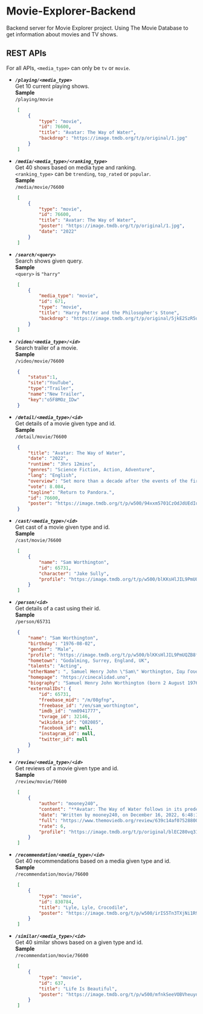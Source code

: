 # __Movie-Explorer-Backend__
Backend server for Movie Explorer project. Using The Movie Database to get information about movies and TV shows.

## **REST APIs**

For all APIs, `<media_type>` can only be `tv` or `movie`.

-  ***`/playing/<media_type>`***<br>
   Get 10 current playing shows.<br>
   __Sample__ <br>
   `/playing/movie`
```json
    [
        {
            "type": "movie",
            "id": 76600,
            "title": "Avatar: The Way of Water",
            "backdrop": "https://image.tmdb.org/t/p/original/1.jpg"
        }
    ]
```

- ***`/media/<media_type>/<ranking_type>`*** <br>
   Get 40 shows based on media type and ranking.<br>
   `<ranking_type>` can be `trending`, `top_rated` or `popular`.<br>
   __Sample__<br>
   `/media/movie/76600`
```json
    [
        {
            "type": "movie",
            "id": 76600,
            "title": "Avatar: The Way of Water",
            "poster": "https://image.tmdb.org/t/p/original/1.jpg",
            "date": "2022"
        }
    ]
```

- ***`/search/<query>`*** <br>
   Search shows given query.<br>
   __Sample__<br>
   `<query>` is `"harry"`
```json
    [
        {
            "media_type": "movie",
            "id": 671,
            "type": "movie",
            "title": "Harry Potter and the Philosopher's Stone",
            "backdrop": "https://image.tmdb.org/t/p/original/5jkE2SzR5uR2egEb1rRhF22JyWN.jpg"
        }
    ]
```

- ***`/video/<media_type>/<id>`*** <br>
   Search trailer of a movie.<br>
   __Sample__<br>
   `/video/movie/76600`
```json
    {
        "status":1,
        "site":"YouTube",
        "type":"Trailer",
        "name":"New Trailer",
        "key":"o5F8MOz_IDw"
    }
```

- ***`/detail/<media_type>/<id>`*** <br>
   Get details of a movie given type and id.<br>
   __Sample__<br>
   `/detail/movie/76600`
```json
    {
        "title": "Avatar: The Way of Water",
        "date": "2022",
        "runtime": "3hrs 12mins",
        "genres": "Science Fiction, Action, Adventure",
        "lang": "English",
        "overview": "Set more than a decade after the events of the first film, learn the story of the Sully family (Jake, Neytiri, and their kids), the trouble that follows them, the lengths they go to keep each other safe, the battles they fight to stay alive, and the tragedies they endure.",
        "vote": 8.084,
        "tagline": "Return to Pandora.",
        "id": 76600,
        "poster": "https://image.tmdb.org/t/p/w500/94xxm5701CzOdJdUEdIuwqZaowx.jpg"
    }
```

- ***`/cast/<media_type>/<id>`*** <br>
   Get cast of a movie given type and id.<br>
   __Sample__<br>
   `/cast/movie/76600`
```json
    [
        {
            "name": "Sam Worthington",
            "id": 65731,
            "character": "Jake Sully",
            "profile": "https://image.tmdb.org/t/p/w500/blKKsHlJIL9PmUQZB8f3YmMBW5Y.jpg"
        }
    ]
```

- ***`/person/<id>`*** <br>
   Get details of a cast using their id.<br>
   __Sample__<br>
   `/person/65731`
```json
    {
        "name": "Sam Worthington",
        "birthday": "1976-08-02",
        "gender": "Male",
        "profile": "https://image.tmdb.org/t/p/w500/blKKsHlJIL9PmUQZB8f3YmMBW5Y.jpg",
        "hometown": "Godalming, Surrey, England, UK",
        "talents": "Acting",
        "otherName": ", Samuel Henry John \"Sam\" Worthington, Σαμ Γουόρθινγκτον, 샘 워싱턴, სემ უორთინგტო",
        "homepage": "https://cinecalidad.uno",
        "biography": "Samuel Henry John Worthington (born 2 August 1976) is a British-Australian actor. He is best known for playing Jake Sully in Avatar, Marcus Wright in Terminator Salvation, and Perseus in Clash of the Titans and its sequel Wrath of the Titans. He later took more dramatic roles, appearing in The Debt (2010), Everest (2015), Hacksaw Ridge (2016), The Shack (2017), Manhunt: Unabomber (2017), and Fractured (2019).\n\nOn television, he appeared in his native Australia as Howard in Love My Way and as Phillip Schuler in the television drama mini-series Deadline Gallipoli, for which he was also an executive producer. He voiced the protagonist, Captain Alex Mason, in the video game Call of Duty: Black Ops (2010), as well as its sequels Call of Duty: Black Ops II (2012), and Call of Duty: Black Ops 4 (2018). In 2022, he starred in the true crime miniseries Under the Banner of Heaven.\n\nIn 2004, Worthington received Australia's highest film award for his lead role in Somersault.",
        "externalIDs": {
            "id": 65731,
            "freebase_mid": "/m/08gfnp",
            "freebase_id": "/en/sam_worthington",
            "imdb_id": "nm0941777",
            "tvrage_id": 32146,
            "wikidata_id": "Q82085",
            "facebook_id": null,
            "instagram_id": null,
            "twitter_id": null
        }
    }
```

- ***`/review/<media_type>/<id>`*** <br>
   Get reviews of a movie given type and id.<br>
   __Sample__<br>
   `/review/movie/76600`
```json
    [
        {
            "author": "mooney240",
            "content": "**Avatar: The Way of Water follows in its predecessor’s footsteps with stunning effects and a mediocre story.**\r\n\r\nIt’s a James Cameron film, so it’s impressive. The special effects, camerawork, world-building, and action were all off the charts. But Avatar: The Way of Water struggles like its predecessor in the story and character development departments. In fact, the story of The Way of Water is almost identical to the first Avatar. Instead of humans learning to be Na’vi and then fighting Stephen slang, a family of forest Na’vi learns to be ocean Na’vi and then fight Stephen Lang. But the new movie also focuses on a group of annoying teens that constantly get themselves in trouble and peril over and over again throughout the much too long 3+ hour runtime and sidelining better, more established characters. All the strengths and weaknesses of the first movie are back in this one, with the bonus of being compared to the original at every turn. It really is a visual feast and special effects masterpiece, but just like the first Avatar, that’s all it is.",
            "date": "Written by mooney240, on December 16, 2022, 6:48:15 AM",
            "full": "https://www.themoviedb.org/review/639c14af0752880093558e1c",
            "rate": 6,
            "profile": "https://image.tmdb.org/t/p/original/blEC280vq31MVaDcsWBXuGOsYnB.jpg"
        }
    ]
```

- ***`/recommendation/<media_type>/<id>`*** <br>
   Get 40 recommendations based on a media given type and id.<br>
   __Sample__<br>
   `/recommendation/movie/76600`
```json
    [
        {
            "type": "movie",
            "id": 830784,
            "title": "Lyle, Lyle, Crocodile",
            "poster": "https://image.tmdb.org/t/p/w500/irIS5Tn3TXjNi1R9BpWvGAN4CZ1.jpg"
        }
    ]
```

-  ***`/similar/<media_type>/<id>`*** <br>
   Get 40 similar shows based on a given type and id.<br>
   __Sample__<br>
   `/recommendation/movie/76600`
```json
    [
        {
            "type": "movie",
            "id": 637,
            "title": "Life Is Beautiful",
            "poster": "https://image.tmdb.org/t/p/w500/mfnkSeeVOBVheuyn2lo4tfmOPQb.jpg"
        }
    ]
```